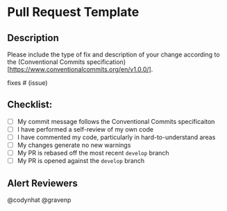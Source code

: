 # Pull Request Template

## Description

Please include the type of fix and description of your change according to the (Conventional Commits specification)[https://www.conventionalcommits.org/en/v1.0.0/]. 

fixes # (issue)

## Checklist:

- [ ] My commit message follows the Conventional Commits specificaiton
- [ ] I have performed a self-review of my own code
- [ ] I have commented my code, particularly in hard-to-understand areas
- [ ] My changes generate no new warnings
- [ ] My PR is rebased off the most recent `develop` branch
- [ ] My PR is opened against the `develop` branch

## Alert Reviewers

@codynhat @gravenp 


